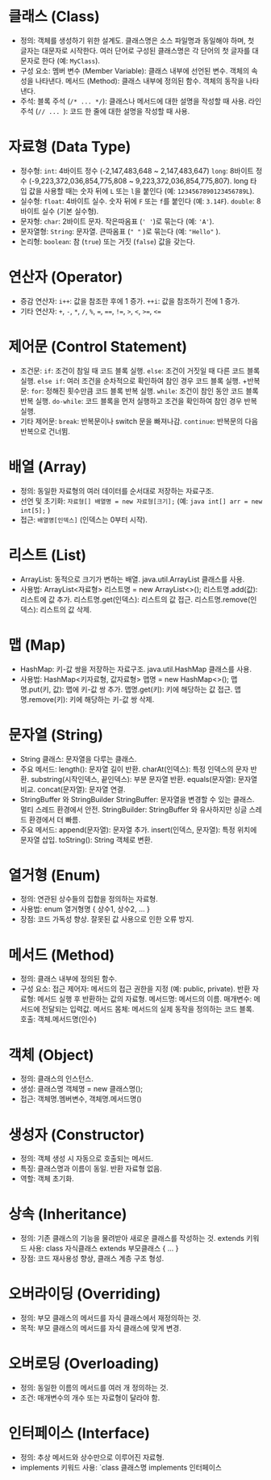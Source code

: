 # 클래스 (Class)
+ 정의: 객체를 생성하기 위한 설계도. 클래스명은 소스 파일명과 동일해야 하며, 첫 글자는 대문자로 시작한다. 여러 단어로 구성된 클래스명은 각 단어의 첫 글자를 대문자로 한다 (예: ```MyClass```).
+ 구성 요소:
멤버 변수 (Member Variable): 클래스 내부에 선언된 변수. 객체의 속성을 나타낸다.
메서드 (Method): 클래스 내부에 정의된 함수. 객체의 동작을 나타낸다.
+ 주석:
블록 주석 (```/* ... */```): 클래스나 메서드에 대한 설명을 작성할 때 사용.
라인 주석 (```// ... ```): 코드 한 줄에 대한 설명을 작성할 때 사용.

# 자료형 (Data Type)
+ 정수형:
```int```: 4바이트 정수 (-2,147,483,648 ~ 2,147,483,647)
```long```: 8바이트 정수 (-9,223,372,036,854,775,808 ~ 9,223,372,036,854,775,807). long 타입 값을 사용할 때는 숫자 뒤에 ```L``` 또는 ```l```을 붙인다 (예: ```1234567890123456789L```).
+ 실수형:
```float```: 4바이트 실수. 숫자 뒤에 ```F``` 또는 ```f```를 붙인다 (예: ```3.14F```).
```double```: 8바이트 실수 (기본 실수형).
+ 문자형:
```char```: 2바이트 문자. 작은따옴표 (```' '```)로 묶는다 (예: ```'A'```).
+ 문자열형:
```String```: 문자열. 큰따옴표 (```" "``` )로 묶는다 (예: ```"Hello"``` ).
+ 논리형:
```boolean```: 참 (```true```) 또는 거짓 (```false```) 값을 갖는다.

# 연산자 (Operator)
+ 증감 연산자:
```i++```: 값을 참조한 후에 1 증가.
```++i```: 값을 참조하기 전에 1 증가.
+ 기타 연산자: ```+```, ```-```, ```*```, ```/```, ```%```, ```=```, ```==```, ```!=```, ```>```, ```<```, ```>=```, ```<=```

# 제어문 (Control Statement)
+ 조건문:
```if```: 조건이 참일 때 코드 블록 실행.
```else```: 조건이 거짓일 때 다른 코드 블록 실행.
```else if```: 여러 조건을 순차적으로 확인하여 참인 경우 코드 블록 실행.
+반복문:
```for```: 정해진 횟수만큼 코드 블록 반복 실행.
```while```: 조건이 참인 동안 코드 블록 반복 실행.
```do-while```: 코드 블록을 먼저 실행하고 조건을 확인하여 참인 경우 반복 실행.
+ 기타 제어문:
```break```: 반복문이나 switch 문을 빠져나감.
```continue```: 반복문의 다음 반복으로 건너뜀.

# 배열 (Array)
+ 정의: 동일한 자료형의 여러 데이터를 순서대로 저장하는 자료구조.
+ 선언 및 초기화: ```자료형[] 배열명 = new 자료형[크기];``` (예: ```java int[] arr = new int[5];``` )
+ 접근: ```배열명[인덱스]``` (인덱스는 0부터 시작).

# 리스트 (List)
+ ArrayList: 동적으로 크기가 변하는 배열. java.util.ArrayList 클래스를 사용.
+ 사용법:
ArrayList<자료형> 리스트명 = new ArrayList<>();
리스트명.add(값): 리스트에 값 추가.
리스트명.get(인덱스): 리스트의 값 접근.
리스트명.remove(인덱스): 리스트의 값 삭제.

# 맵 (Map)
+ HashMap: 키-값 쌍을 저장하는 자료구조. java.util.HashMap 클래스를 사용.
+ 사용법:
HashMap<키자료형, 값자료형> 맵명 = new HashMap<>();
맵명.put(키, 값): 맵에 키-값 쌍 추가.
맵명.get(키): 키에 해당하는 값 접근.
맵명.remove(키): 키에 해당하는 키-값 쌍 삭제.

# 문자열 (String)
+ String 클래스: 문자열을 다루는 클래스.
+ 주요 메서드:
length(): 문자열 길이 반환.
charAt(인덱스): 특정 인덱스의 문자 반환.
substring(시작인덱스, 끝인덱스): 부분 문자열 반환.
equals(문자열): 문자열 비교.
concat(문자열): 문자열 연결.
+ StringBuffer 와 StringBuilder
StringBuffer: 문자열을 변경할 수 있는 클래스. 멀티 스레드 환경에서 안전.
StringBuilder: StringBuffer 와 유사하지만 싱글 스레드 환경에서 더 빠름.
+ 주요 메서드:
append(문자열): 문자열 추가.
insert(인덱스, 문자열): 특정 위치에 문자열 삽입.
toString(): String 객체로 변환.

# 열거형 (Enum)
+ 정의: 연관된 상수들의 집합을 정의하는 자료형.
+ 사용법: enum 열거형명 { 상수1, 상수2, ... }
+ 장점:
코드 가독성 향상.
잘못된 값 사용으로 인한 오류 방지.

# 메서드 (Method)
+ 정의: 클래스 내부에 정의된 함수.
+ 구성 요소:
접근 제어자: 메서드의 접근 권한을 지정 (예: public, private).
반환 자료형: 메서드 실행 후 반환하는 값의 자료형.
메서드명: 메서드의 이름.
매개변수: 메서드에 전달되는 입력값.
메서드 몸체: 메서드의 실제 동작을 정의하는 코드 블록.
호출: 객체.메서드명(인수)

# 객체 (Object)
+ 정의: 클래스의 인스턴스.
+ 생성: 클래스명 객체명 = new 클래스명();
+ 접근: 객체명.멤버변수, 객체명.메서드명()

# 생성자 (Constructor)
+ 정의: 객체 생성 시 자동으로 호출되는 메서드.
+ 특징:
클래스명과 이름이 동일.
반환 자료형 없음.
+ 역할: 객체 초기화.

# 상속 (Inheritance)
+ 정의: 기존 클래스의 기능을 물려받아 새로운 클래스를 작성하는 것.
extends 키워드 사용: class 자식클래스 extends 부모클래스 { ... }
+ 장점: 코드 재사용성 향상, 클래스 계층 구조 형성.

# 오버라이딩 (Overriding)
+ 정의: 부모 클래스의 메서드를 자식 클래스에서 재정의하는 것.
+ 목적: 부모 클래스의 메서드를 자식 클래스에 맞게 변경.

# 오버로딩 (Overloading)
+ 정의: 동일한 이름의 메서드를 여러 개 정의하는 것.
+ 조건: 매개변수의 개수 또는 자료형이 달라야 함.

# 인터페이스 (Interface)
+ 정의: 추상 메서드와 상수만으로 이루어진 자료형.
+ implements 키워드 사용: `class 클래스명 implements 인터페이스
